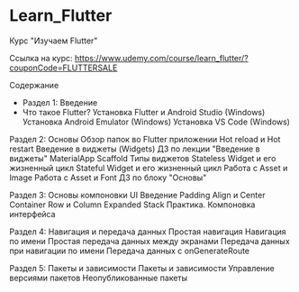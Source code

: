 # Learn_Flutter
Курс "Изучаем Flutter"

Ссылка на курс:
https://www.udemy.com/course/learn_flutter/?couponCode=FLUTTERSALE

Содержание

* Раздел 1: Введение
* Что такое Flutter?
Установка Flutter и Android Studio (Windows)
Установка Android Emulator (Windows)
Установка VS Code (Windows)

Раздел 2: Основы
Обзор папок во Flutter приложении
Hot reload и Hot restart
Введение в виджеты (Widgets)
ДЗ по лекции "Введение в виджеты"
MaterialApp
Scaffold
Типы виджетов
Stateless Widget и его жизненный цикл
Stateful Widget и его жизненный цикл
Работа с Asset и Image
Работа с Asset и Font
ДЗ по блоку "Основы"

Раздел 3: Основы компоновки UI
Введение
Padding
Align и Center
Container
Row и Column
Expanded
Stack
Практика. Компоновка интерфейса

Раздел 4: Навигация и передача данных
Простая навигация
Навигация по имени
Простая передача данных между экранами
Передача данных при навигации по имени
Передача данных с onGenerateRoute

Раздел 5: Пакеты и зависимости
Пакеты и зависимости
Управление версиями пакетов
Неопубликованные пакеты
